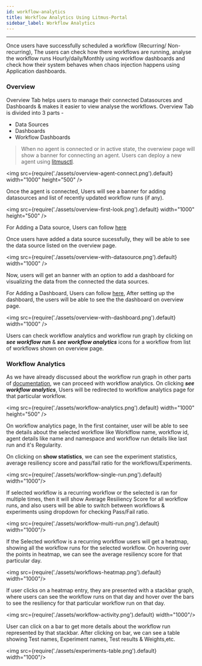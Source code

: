 ```yaml
---
id: workflow-analytics
title: Workflow Analytics Using Litmus-Portal
sidebar_label: Workflow Analytics
---
```


---

Once users have successfully scheduled a workflow (Recurring/ Non-recurring), The users can check how there workflows are running, analyse the workflow runs Hourly/daily/Monthly using workflow dashboards and check how their system behaves when chaos injection happens using Application dashboards.

### Overview

Overview Tab helps users to manage their connected Datasources and Dashboards & makes it easier to view analyse the workflows. Overview Tab is divided into 3 parts -

- Data Sources
- Dashboards
- Workflow Dashboards

> When no agent is connected or in active state, the overwiew page will show a banner for connecting an agent. Users can deploy a new agent using [litmusctl]("https://github.com/litmuschaos/litmusctl").

<img src={require('./assets/overview-agent-connect.png').default} width="1000" height="500" />

Once the agent is connected, Users will see a banner for adding datasources and list of recently updated workflow runs (if any).

<img src={require('./assets/overview-first-look.png').default} width="1000" height="500" />

For Adding a Data source, Users can follow [here]("")

Once users have added a data source sucessfully, they will be able to see the data source listed on the overview page.

<img src={require('./assets/overview-with-datasource.png').default} width="1000" />

Now, users will get an banner with an option to add a dashboard for visualizing the data from the connected the data sources.

For Adding a Dashboard, Users can follow [here](""), After setting up the dashboard, the users will be able to see the the dashboard on overview page.

<img src={require('./assets/overview-with-dashboard.png').default} width="1000" />

Users can check workflow analytics and workflow run graph by clicking on _**see workflow run**_ & _**see workflow analytics**_ icons for a workflow from list of workflows shown on overview page.

### Workflow Analytics

As we have already discussed about the workflow run graph in other parts of [documentation](""), we can proceed with workflow analytics. On clicking _**see workflow analytics**_, Users will be redirected to workflow analytics page for that particular workflow.

<img src={require('./assets/workflow-analytics.png').default} width="1000" height="500" />

On workflow analytics page, In the first container, user will be able to see the details about the selected workflow like Worklflow name, workflow id, agent details like name and namespace and workflow run details like last run and it's Regularity.

On clicking on **show statistics**, we can see the experiment statistics, average resiliency score and pass/fail ratio for the workflows/Experiments.

<img src={require('./assets/workflow-single-run.png').default} width="1000"/>

If selected workflow is a recurring workflow or the selected is ran for multiple times, then it will show Average Resiliency Score for all workflow runs, and also users will be able to switch between workflows & experiments using dropdown for checking Pass/Fail ratio.

<img src={require('./assets/workflow-multi-run.png').default} width="1000"/>

If the Selected workflow is a recurring workflow users will get a heatmap, showing all the workflow runs for the selected workflow. On hovering over the points in heatmap, we can see the average resiliency score for that particular day.

<img src={require('./assets/workflows-heatmap.png').default} width="1000"/>

If user clicks on a heatmap entry, they are presented with a stackbar graph, where users can see the workflow runs on that day and hover over the bars to see the resiliency for that particular workflow run on that day.

<img src={require('./assets/workflow-activity.png').default} width="1000"/>

User can click on a bar to get more details about the workflow run represented by that stackbar. After clicking on bar, we can see a table showing Test names, Experiment names, Test results & Weights,etc.

<img src={require('./assets/experiments-table.png').default} width="1000"/>
